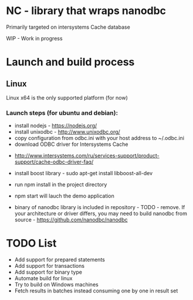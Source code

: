 # NC - library that wraps nanodbc

Primarily targeted on intersystems Cache database

WIP - Work in progress

# Launch and build process

## Linux 

Linux x64 is the only supported platform (for now)

### Launch steps (for ubuntu and debian):

* install nodejs - https://nodejs.org/
* install unixodbc - http://www.unixodbc.org/
* copy configuration from odbc.ini with your host address to ~/.odbc.ini
* download ODBC driver for Intersystems Cache 
- http://www.intersystems.com/ru/services-support/product-support/cache-odbc-driver-faq/
* install boost library - sudo apt-get install libboost-all-dev
* run npm install in the project directory
* npm start will lauch the demo application

* binary of nanodbc library is included in repository - TODO - remove. If your architecture or driver differs, you may need to build nanodbc from source - https://github.com/nanodbc/nanodbc

# TODO List

- Add support for prepared statements
- Add support for transactions
- Add support for binary type
- Automate build for linux
- Try to build on Windows machines
- Fetch results in batches instead consuming one by one in result set